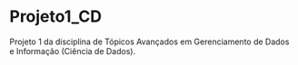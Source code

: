 # Projeto1_CD
Projeto 1 da disciplina de Tópicos Avançados em Gerenciamento de Dados e Informação (Ciência de Dados).
